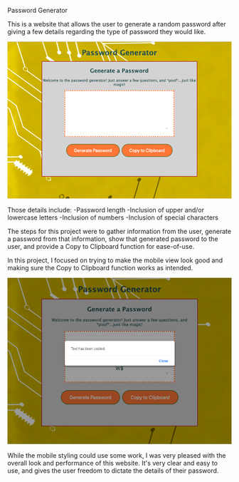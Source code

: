 
Password Generator

This is a website that allows the user to generate a random password after giving a few details regarding the type of password they would like.

![Photo of the finished website](assets/readme-1.png)

Those details include:
-Password length
-Inclusion of upper and/or lowercase letters
-Inclusion of numbers
-Inclusion of special characters

The steps for this project were to gather information from the user, generate a password from that information, show that generated password to the user, and provide a Copy to Clipboard function for ease-of-use.

In this project, I focused on trying to make the mobile view look good and making sure the Copy to Clipboard function works as intended.

![Image of copy to clipboard function](assets/copy-to-clip.png)

While the mobile styling could use some work, I was very pleased with the overall look and performance of this website.  It's very clear and easy to use, and gives the user freedom to dictate the details of their password.